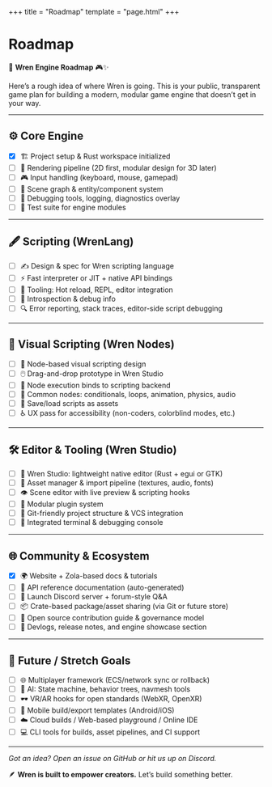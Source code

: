 +++
title = "Roadmap"
template = "page.html"
+++

# Roadmap

🚀 **Wren Engine Roadmap** 🎮✨

Here’s a rough idea of where Wren is going. This is your public, transparent game plan for building a modern, modular game engine that doesn’t get in your way.

---

## ⚙️ Core Engine

- [x] 🏗️ Project setup & Rust workspace initialized
- [ ] 🎨 Rendering pipeline (2D first, modular design for 3D later)
- [ ] 🎮 Input handling (keyboard, mouse, gamepad)
- [ ] 🌳 Scene graph & entity/component system
- [ ] 🐞 Debugging tools, logging, diagnostics overlay
- [ ] 🧪 Test suite for engine modules

---

## 🖋️ Scripting (WrenLang)

- [ ] ✍️ Design & spec for Wren scripting language
- [ ] ⚡ Fast interpreter or JIT + native API bindings
- [ ] 🔧 Tooling: Hot reload, REPL, editor integration
- [ ] 🧠 Introspection & debug info
- [ ] 🔍 Error reporting, stack traces, editor-side script debugging

---

## 🎨 Visual Scripting (Wren Nodes)

- [ ] 🧩 Node-based visual scripting design
- [ ] 🖱️ Drag-and-drop prototype in Wren Studio
- [ ] 🔗 Node execution binds to scripting backend
- [ ] 🎲 Common nodes: conditionals, loops, animation, physics, audio
- [ ] 💾 Save/load scripts as assets
- [ ] ♿ UX pass for accessibility (non-coders, colorblind modes, etc.)

---

## 🛠️ Editor & Tooling (Wren Studio)

- [ ] 🏢 Wren Studio: lightweight native editor (Rust + egui or GTK)
- [ ] 📁 Asset manager & import pipeline (textures, audio, fonts)
- [ ] 👁️ Scene editor with live preview & scripting hooks
- [ ] 🔌 Modular plugin system
- [ ] 🔄 Git-friendly project structure & VCS integration
- [ ] 🧰 Integrated terminal & debugging console

---

## 🌐 Community & Ecosystem

- [x] 🌍 Website + Zola-based docs & tutorials
- [ ] 📖 API reference documentation (auto-generated)
- [ ] 💬 Launch Discord server + forum-style Q&A
- [ ] 📦 Crate-based package/asset sharing (via Git or future store)
- [ ] 🤝 Open source contribution guide & governance model
- [ ] 📣 Devlogs, release notes, and engine showcase section

---

## 🔮 Future / Stretch Goals

- [ ] 🌐 Multiplayer framework (ECS/network sync or rollback)
- [ ] 🤖 AI: State machine, behavior trees, navmesh tools
- [ ] 🕶️ VR/AR hooks for open standards (WebXR, OpenXR)
- [ ] 📱 Mobile build/export templates (Android/iOS)
- [ ] ☁️ Cloud builds / Web-based playground / Online IDE
- [ ] 💻 CLI tools for builds, asset pipelines, and CI support

---

*Got an idea? Open an issue on GitHub or hit us up on Discord.*

🪶 **Wren is built to empower creators.** Let’s build something better.
